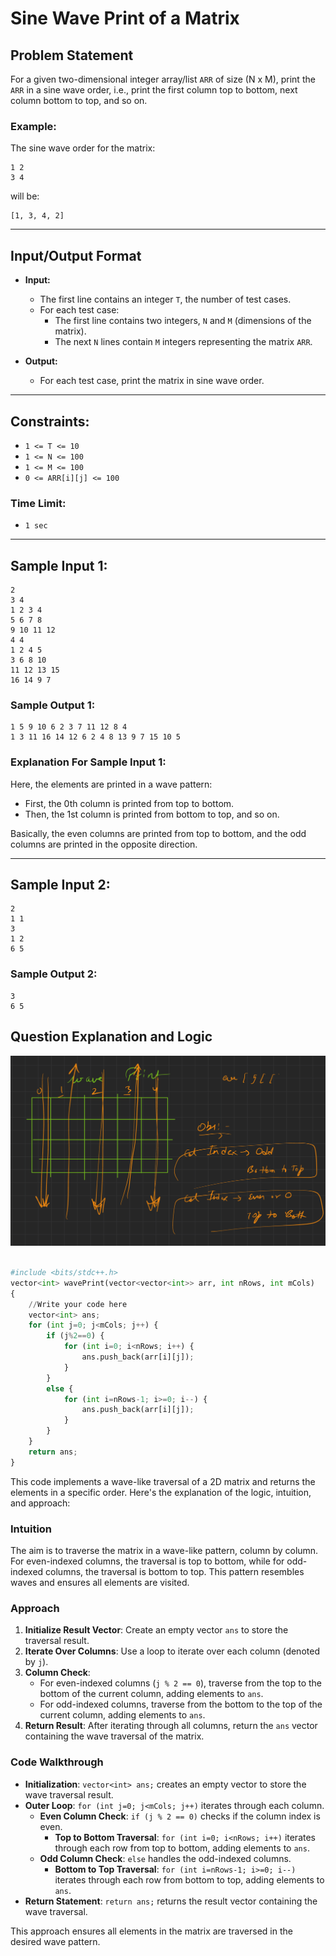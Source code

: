 # Sine Wave Print of a Matrix

## Problem Statement

For a given two-dimensional integer array/list `ARR` of size (N x M), print the `ARR` in a sine wave order, i.e., print the first column top to bottom, next column bottom to top, and so on.

### Example:

The sine wave order for the matrix:

```
1 2
3 4
```

will be: 
```
[1, 3, 4, 2]
```

---

## Input/Output Format

- **Input:**
  - The first line contains an integer `T`, the number of test cases.
  - For each test case:
    - The first line contains two integers, `N` and `M` (dimensions of the matrix).
    - The next `N` lines contain `M` integers representing the matrix `ARR`.

- **Output:**
  - For each test case, print the matrix in sine wave order.

---

## Constraints:

- `1 <= T <= 10`
- `1 <= N <= 100`
- `1 <= M <= 100`
- `0 <= ARR[i][j] <= 100`

### Time Limit:
- `1 sec`

---

## Sample Input 1:

```
2
3 4
1 2 3 4
5 6 7 8
9 10 11 12
4 4
1 2 4 5
3 6 8 10
11 12 13 15
16 14 9 7
```

### Sample Output 1:

```
1 5 9 10 6 2 3 7 11 12 8 4
1 3 11 16 14 12 6 2 4 8 13 9 7 15 10 5
```

### Explanation For Sample Input 1:

Here, the elements are printed in a wave pattern:
- First, the 0th column is printed from top to bottom.
- Then, the 1st column is printed from bottom to top, and so on.

Basically, the even columns are printed from top to bottom, and the odd columns are printed in the opposite direction.

---

## Sample Input 2:

```
2
1 1
3
1 2
6 5
```

### Sample Output 2:

```
3
6 5
```

## Question Explanation and Logic

<div align ="center"><img src ="https://github.com/shyama7004/LeetcodeProblems/blob/main/Problems%20Day%2031-40/Images/123.png"></div>



```py

#include <bits/stdc++.h> 
vector<int> wavePrint(vector<vector<int>> arr, int nRows, int mCols)
{
    //Write your code here
    vector<int> ans;
    for (int j=0; j<mCols; j++) {
        if (j%2==0) {
            for (int i=0; i<nRows; i++) {
                ans.push_back(arr[i][j]);
            }   
        }
        else {
            for (int i=nRows-1; i>=0; i--) {
                ans.push_back(arr[i][j]);
            } 
        }
    }
    return ans;
}
```
This code implements a wave-like traversal of a 2D matrix and returns the elements in a specific order. Here's the explanation of the logic, intuition, and approach:

### Intuition
The aim is to traverse the matrix in a wave-like pattern, column by column. For even-indexed columns, the traversal is top to bottom, while for odd-indexed columns, the traversal is bottom to top. This pattern resembles waves and ensures all elements are visited.

### Approach
1. **Initialize Result Vector**: Create an empty vector `ans` to store the traversal result.
2. **Iterate Over Columns**: Use a loop to iterate over each column (denoted by `j`).
3. **Column Check**:
    - For even-indexed columns (`j % 2 == 0`), traverse from the top to the bottom of the current column, adding elements to `ans`.
    - For odd-indexed columns, traverse from the bottom to the top of the current column, adding elements to `ans`.
4. **Return Result**: After iterating through all columns, return the `ans` vector containing the wave traversal of the matrix.

### Code Walkthrough
- **Initialization**: `vector<int> ans;` creates an empty vector to store the wave traversal result.
- **Outer Loop**: `for (int j=0; j<mCols; j++)` iterates through each column.
    - **Even Column Check**: `if (j % 2 == 0)` checks if the column index is even.
        - **Top to Bottom Traversal**: `for (int i=0; i<nRows; i++)` iterates through each row from top to bottom, adding elements to `ans`.
    - **Odd Column Check**: `else` handles the odd-indexed columns.
        - **Bottom to Top Traversal**: `for (int i=nRows-1; i>=0; i--)` iterates through each row from bottom to top, adding elements to `ans`.
- **Return Statement**: `return ans;` returns the result vector containing the wave traversal.

This approach ensures all elements in the matrix are traversed in the desired wave pattern.
